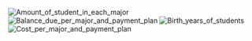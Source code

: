 ![Amount_of_student_in_each_major](https://github.com/MargaretHuntley20/Data-332/assets/159860804/f5c9938b-7d0e-406f-9cd7-ad6ae41e8b4f)
![Balance_due_per_major_and_payment_plan](https://github.com/MargaretHuntley20/Data-332/assets/159860804/9715baab-af7b-40f1-b915-4cac02513c19)
![Birth_years_of_students](https://github.com/MargaretHuntley20/Data-332/assets/159860804/1bca14f8-b089-4bc7-b9ba-d9266dbad219)
![Cost_per_major_and_payment_plan](https://github.com/MargaretHuntley20/Data-332/assets/159860804/a56849f6-b268-44a4-8012-6cf1651a8bcd)
